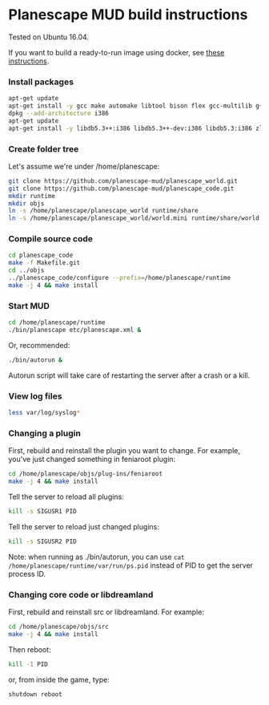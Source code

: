 # Planescape MUD build instructions

Tested on Ubuntu 16.04.

If you want to build a ready-to-run image using docker, see [these instructions](https://github.com/planescape-mud/planescape_docker).

### Install packages

```bash
apt-get update
apt-get install -y gcc make automake libtool bison flex gcc-multilib g++-multilib git
dpkg --add-architecture i386
apt-get update
apt-get install -y libdb5.3++:i386 libdb5.3++-dev:i386 libdb5.3:i386 zlib1g-dev:i386
```

### Create folder tree

Let's assume we're under /home/planescape:

```bash
git clone https://github.com/planescape-mud/planescape_world.git
git clone https://github.com/planescape-mud/planescape_code.git
mkdir runtime
mkdir objs
ln -s /home/planescape/planescape_world runtime/share
ln -s /home/planescape/planescape_world/world.mini runtime/share/world
```

### Compile source code

```bash
cd planescape_code
make -f Makefile.git
cd ../objs
../planescape_code/configure --prefix=/home/planescape/runtime
make -j 4 && make install 
```

### Start MUD

```bash
cd /home/planescape/runtime
./bin/planescape etc/planescape.xml &
```
Or, recommended:
```bash
./bin/autorun &
```
Autorun script will take care of restarting the server after a crash or a kill.

### View log files

```bash
less var/log/syslog*
```
### Changing a plugin
First, rebuild and reinstall the plugin you want to change. For example, you've just changed something in feniaroot plugin:
```bash
cd /home/planescape/objs/plug-ins/feniaroot
make -j 4 && make install
```
Tell the server to reload all plugins:
```bash
kill -s SIGUSR1 PID
```
Tell the server to reload just changed plugins:
```bash
kill -s SIGUSR2 PID
```
Note: when running as ./bin/autorun, you can use ``cat /home/planescape/runtime/var/run/ps.pid`` instead of PID to get the server process ID.

### Changing core code or libdreamland
First, rebuild and reinstall src or libdreamland. For example:
```bash
cd /home/planescape/objs/src
make -j 4 && make install
```
Then reboot:
```bash
kill -1 PID
```
or, from inside the game, type:
```
shutdown reboot
```
